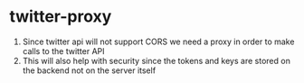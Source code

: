 # twitter-proxy

1. Since twitter api will not support CORS we need a proxy in order to make calls to the twitter API
2. This will also help with security since the tokens and keys are stored on the backend not on the server itself
